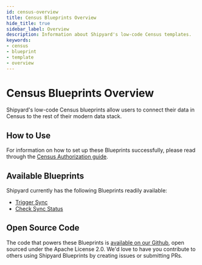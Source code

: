 ```yaml
---
id: census-overview
title: Census Blueprints Overview
hide_title: true
sidebar_label: Overview
description: Information about Shipyard's low-code Census templates.
keywords:
- census
- blueprint
- template
- overview
---
```


# Census Blueprints Overview

Shipyard's low-code Census blueprints allow users to connect their data in Census to the rest of their modern data stack.

## How to Use
For information on how to set up these Blueprints successfully, please read through the [Census Authorization guide](census-authorization.md).

## Available Blueprints
Shipyard currently has the following Blueprints readily available: 
- [Trigger Sync](census-trigger-sync.md)
- [Check Sync Status](census-check-sync-status.md)

## Open Source Code
The code that powers these Blueprints is [available on our Github](https://docs.getcensus.com/basics/triggering-syncs#sync-trigger-api), open sourced under the Apache License 2.0. We'd love to have you contribute to others using Shipyard Blueprints by creating issues or submitting PRs.
